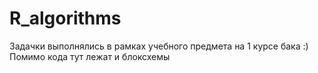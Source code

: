 # R_algorithms
Задачки выполнялись в рамках учебного предмета на 1 курсе бака :) 
Помимо кода тут лежат и блоксхемы
